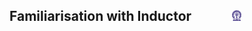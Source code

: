 ## Familiarisation with Inductor  &nbsp; &nbsp; &nbsp; &nbsp; &nbsp; &nbsp; <img src="images/iitkgp.png" width="3%" />
